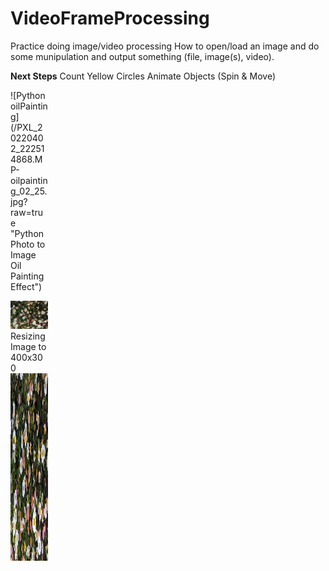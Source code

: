 # VideoFrameProcessing
Practice doing image/video processing
How to open/load an image and do some munipulation and output something (file, image(s), video).

**Next Steps**
Count Yellow Circles
Animate Objects (Spin & Move)

<div style="width:60px ; height:60px">
![Python oilPainting](/PXL_20220402_222514868.MP-oilpainting_02_25.jpg?raw=true "Python Photo to Image Oil Painting Effect")
<div>
  
![Python oilPainting](/PXL_20220402_222514868.MP-oilpainting_02_25.jpg?raw=true "Python Photo to Image Oil Painting Effect")
  <br>
Resizing Image to 400x300
  <br>
<img src="/PXL_20220402_222514868.MP-oilpainting_02_25.jpg" width="400" height="300">
